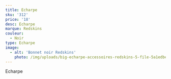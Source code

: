 ```yaml
---
title: Echarpe
sku: '312'
price: '18'
desc: Echarpe
marque: Redskins
couleur:
  - Noir
type: Echarpe
image:
  - alt: 'Bonnet noir Redskins'
    photo: /img/uploads/big-echarpe-accessoires-redskins-5-file-5a1edbe9292f3.jpg
---
```

Echarpe
